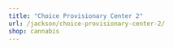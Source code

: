```yaml
---
title: "Choice Provisionary Center 2"
url: /jackson/choice-provisionary-center-2/
shop: cannabis
---
```

